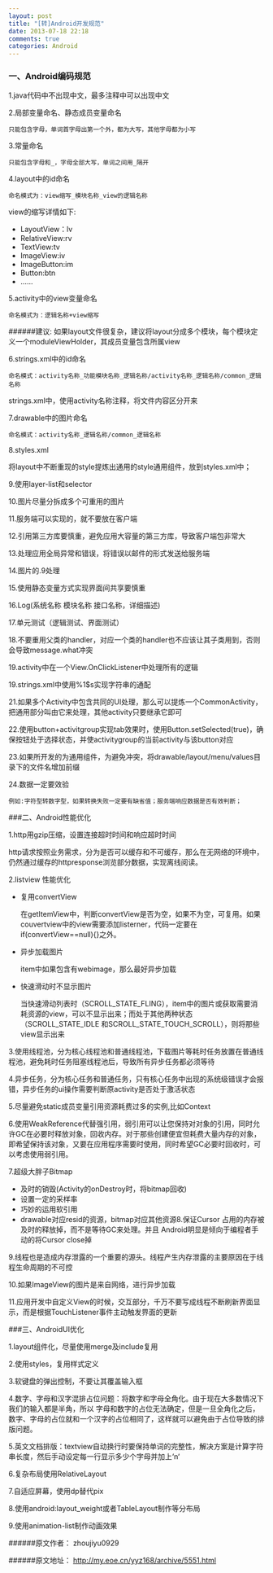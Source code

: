 ```yaml
---
layout: post
title: "[转]Android开发规范"
date: 2013-07-18 22:18
comments: true
categories: Android
---
```

### 一、Android编码规范

1.java代码中不出现中文，最多注释中可以出现中文

2.局部变量命名、静态成员变量命名

	只能包含字母，单词首字母出第一个外，都为大写，其他字母都为小写

3.常量命名

	只能包含字母和_，字母全部大写，单词之间用_隔开
	
4.layout中的id命名

	命名模式为：view缩写_模块名称_view的逻辑名称
	
view的缩写详情如下:

* LayoutView：lv
* RelativeView:rv
* TextView:tv
* ImageView:iv
* ImageButton:im
* Button:btn
* …...

<!--more-->

5.activity中的view变量命名

	命名模式为：逻辑名称+view缩写
	
######建议:
如果layout文件很复杂，建议将layout分成多个模块，每个模块定义一个moduleViewHolder，其成员变量包含所属view

6.strings.xml中的id命名

	命名模式：activity名称_功能模块名称_逻辑名称/activity名称_逻辑名称/common_逻辑名称
	
strings.xml中，使用activity名称注释，将文件内容区分开来

7.drawable中的图片命名

	命名模式：activity名称_逻辑名称/common_逻辑名称
	
8.styles.xml

将layout中不断重现的style提炼出通用的style通用组件，放到styles.xml中；

9.使用layer-list和selector

10.图片尽量分拆成多个可重用的图片

11.服务端可以实现的，就不要放在客户端

12.引用第三方库要慎重，避免应用大容量的第三方库，导致客户端包非常大

13.处理应用全局异常和错误，将错误以邮件的形式发送给服务端

14.图片的.9处理

15.使用静态变量方式实现界面间共享要慎重

16.Log(系统名称 模块名称 接口名称，详细描述)

17.单元测试（逻辑测试、界面测试）

18.不要重用父类的handler，对应一个类的handler也不应该让其子类用到，否则会导致message.what冲突

19.activity中在一个View.OnClickListener中处理所有的逻辑

19.strings.xml中使用%1$s实现字符串的通配

21.如果多个Activity中包含共同的UI处理，那么可以提炼一个CommonActivity，把通用部分叫由它来处理，其他activity只要继承它即可

22.使用button+activitgroup实现tab效果时，使用Button.setSelected(true)，确保按钮处于选择状态，并使activitygroup的当前activity与该button对应

23.如果所开发的为通用组件，为避免冲突，将drawable/layout/menu/values目录下的文件名增加前缀

24.数据一定要效验

	例如:字符型转数字型，如果转换失败一定要有缺省值；服务端响应数据是否有效判断；

###二、Android性能优化

1.http用gzip压缩，设置连接超时时间和响应超时时间

http请求按照业务需求，分为是否可以缓存和不可缓存，那么在无网络的环境中，仍然通过缓存的httpresponse浏览部分数据，实现离线阅读。

2.listview 性能优化

* 复用convertView

	在getItemView中，判断convertView是否为空，如果不为空，可复用。如果couvertview中的view需要添加listerner，代码一定要在if(convertView==null){}之外。
	
* 异步加载图片

	item中如果包含有webimage，那么最好异步加载

* 快速滑动时不显示图片

	当快速滑动列表时（SCROLL_STATE_FLING），item中的图片或获取需要消耗资源的view，可以不显示出来；而处于其他两种状态（SCROLL_STATE_IDLE 和SCROLL_STATE_TOUCH_SCROLL），则将那些view显示出来

3.使用线程池，分为核心线程池和普通线程池，下载图片等耗时任务放置在普通线程池，避免耗时任务阻塞线程池后，导致所有异步任务都必须等待

4.异步任务，分为核心任务和普通任务，只有核心任务中出现的系统级错误才会报错，异步任务的ui操作需要判断原activity是否处于激活状态

5.尽量避免static成员变量引用资源耗费过多的实例,比如Context

6.使用WeakReference代替强引用，弱引用可以让您保持对对象的引用，同时允许GC在必要时释放对象，回收内存。对于那些创建便宜但耗费大量内存的对象，即希望保持该对象，又要在应用程序需要时使用，同时希望GC必要时回收时，可以考虑使用弱引用。

7.超级大胖子Bitmap

* 及时的销毁(Activity的onDestroy时，将bitmap回收)
* 设置一定的采样率
* 巧妙的运用软引用
* drawable对应resid的资源，bitmap对应其他资源8.保证Cursor 占用的内存被及时的释放掉，而不是等待GC来处理。并且 Android明显是倾向于编程者手动的将Cursor close掉

9.线程也是造成内存泄露的一个重要的源头。线程产生内存泄露的主要原因在于线程生命周期的不可控

10.如果ImageView的图片是来自网络，进行异步加载

11.应用开发中自定义View的时候，交互部分，千万不要写成线程不断刷新界面显示，而是根据TouchListener事件主动触发界面的更新

###三、AndroidUI优化

1.layout组件化，尽量使用merge及include复用

2.使用styles，复用样式定义

3.软键盘的弹出控制，不要让其覆盖输入框

4.数字、字母和汉字混排占位问题：将数字和字母全角化。由于现在大多数情况下我们的输入都是半角，所以 字母和数字的占位无法确定，但是一旦全角化之后，数字、字母的占位就和一个汉字的占位相同了，这样就可以避免由于占位导致的排版问题。

5.英文文档排版：textview自动换行时要保持单词的完整性，解决方案是计算字符串长度，然后手动设定每一行显示多少个字母并加上‘n‘

6.复杂布局使用RelativeLayout

7.自适应屏幕，使用dp替代pix

8.使用android:layout_weight或者TableLayout制作等分布局

9.使用animation-list制作动画效果

######原文作者： zhoujiyu0929

######原文地址： http://my.eoe.cn/yyz168/archive/5551.html